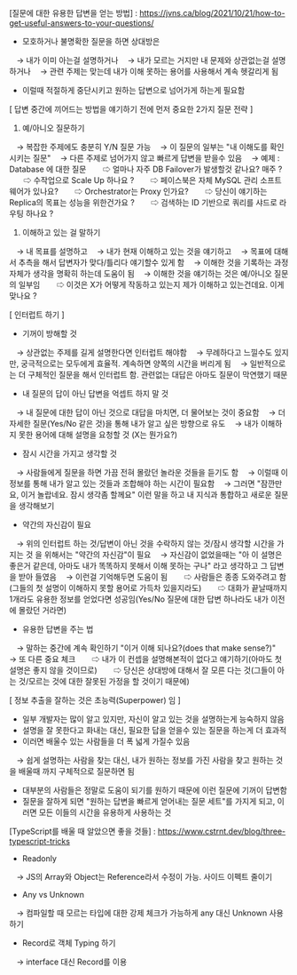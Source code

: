 [질문에 대한 유용한 답변을 얻는 방법] : https://jvns.ca/blog/2021/10/21/how-to-get-useful-answers-to-your-questions/    

- 모호하거나 불명확한 질문을 하면 상대방은

ㅤ→ 내가 이미 아는걸 설명하거나 ㅤ→ 내가 모르는 거지만 내 문제와 상관없는걸 설명하거나 ㅤ→ 관련 주제는 맞는데 내가 이해 못하는 용어를 사용해서 계속 헷갈리게 됨

- 이럴때 적절하게 중단시키고 원하는 답변으로 넘어가게 하는게 필요함

[ 답변 중간에 끼어드는 방법을 얘기하기 전에 먼저 중요한 2가지 질문 전략 ]

1. 예/아니오 질문하기

ㅤ→ 복잡한 주제에도 충분히 Y/N 질문 가능 ㅤ→ 이 질문의 일부는 "내 이해도를 확인시키는 질문" ㅤ→ 다른 주제로 넘어가지 않고 빠르게 답변을 받을수 있음 ㅤ→ 예제 : Database 에 대한 질문 ㅤㅤ⇨ 얼마나 자주 DB Failover가 발생할것 같나요? 매주 ? ㅤㅤ⇨ 수작업으로 Scale Up 하나요 ? ㅤㅤ⇨ 페이스북은 자체 MySQL 관리 소프트웨어가 있나요? ㅤㅤ⇨ Orchestrator는 Proxy 인가요? ㅤㅤ⇨ 당신이 얘기하는 Replica의 목표는 성능을 위한건가요 ? ㅤㅤ⇨ 검색하는 ID 기반으로 쿼리를 샤드로 라우팅 하나요 ?

1. 이해하고 있는 걸 말하기

ㅤ→ 내 목표를 설명하고 ㅤ→ 내가 현재 이해하고 있는 것을 얘기하고 ㅤ→ 목표에 대해서 추측을 해서 답변자가 맞다/틀리다 얘기할수 있게 함 ㅤ→ 이해한 것을 기록하는 과정 자체가 생각을 명확히 하는데 도움이 됨 ㅤ→ 이해한 것을 얘기하는 것은 예/아니오 질문의 일부임 ㅤㅤ⇨ 이것은 X가 어떻게 작동하고 있는지 제가 이해하고 있는건데요. 이게 맞나요 ?

[ 인터럽트 하기 ]

- 기꺼이 방해할 것

ㅤ→ 상관없는 주제를 길게 설명한다면 인터럽트 해야함 ㅤ→ 무례하다고 느낄수도 있지만, 궁극적으로는 모두에게 효율적. 계속하면 양쪽의 시간을 버리게 됨 ㅤ→ 일반적으로는 더 구체적인 질문을 해서 인터럽트 함. 관련없는 대답은 아마도 질문이 막연했기 때문

- 내 질문의 답이 아닌 답변을 억셉트 하지 말 것

ㅤ→ 내 질문에 대한 답이 아닌 것으로 대답을 마치면, 더 물어보는 것이 중요함 ㅤ→ 더 자세한 질문(Yes/No 같은 것)을 통해 내가 알고 싶은 방향으로 유도 ㅤ→ 내가 이해하지 못한 용어에 대해 설명을 요청할 것 (X는 뭔가요?)

- 잠시 시간을 가지고 생각할 것

ㅤ→ 사람들에게 질문을 하면 가끔 전혀 몰랐던 놀라운 것들을 듣기도 함 ㅤ→ 이럴때 이 정보를 통해 내가 알고 있는 것들과 조합해야 하는 시간이 필요함 ㅤ→ 그러면 "잠깐만요, 이거 놀랍네요. 잠시 생각좀 할께요" 이런 말을 하고 내 지식과 통합하고 새로운 질문을 생각해보기

- 약간의 자신감이 필요

ㅤ→ 위의 인터럽트 하는 것/답변이 아닌 것을 수락하지 않는 것/잠시 생각할 시간을 가지는 것 을 위해서는 "약간의 자신감"이 필요 ㅤ→ 자신감이 없었을때는 "아 이 설명은 좋은거 같은데, 아마도 내가 똑똑하지 못해서 이해 못하는 구나" 라고 생각하고 그 답변을 받아 들였음 ㅤ→ 이런걸 기억해두면 도움이 됨 ㅤㅤ⇨ 사람들은 종종 도와주려고 함(그들의 첫 설명이 이해하지 못할 용어로 가득차 있을지라도) ㅤㅤ⇨ 대화가 끝날때까지 1개라도 유용한 정보를 얻었다면 성공임(Yes/No 질문에 대한 답변 하나라도 내가 이전에 몰랐던 거라면)

- 유용한 답변을 주는 법

ㅤ→ 말하는 중간에 계속 확인하기 "이거 이해 되나요?(does that make sense?)" ㅤ→ 또 다른 중요 체크 ㅤㅤ⇨ 내가 이 컨셉을 설명해본적이 없다고 얘기하기(아마도 첫 설명은 좋지 않을 것이므로) ㅤㅤ⇨ 당신은 상대방에 대해서 잘 모른 다는 것(그들이 아는 것/모르는 것에 대한 잘못된 가정을 할 것이기 때문에)

[ 정보 추출을 잘하는 것은 초능력(Superpower) 임 ]

- 일부 개발자는 많이 알고 있지만, 자신이 알고 있는 것을 설명하는게 능숙하지 않음
- 설명을 잘 못한다고 화내는 대신, 필요한 답을 얻을수 있는 질문을 하는게 더 효과적
- 이러면 배울수 있는 사람들을 더 폭 넓게 가질수 있음

ㅤ→ 쉽게 설명하는 사람을 찾는 대신, 내가 원하는 정보를 가진 사람을 찾고 원하는 것을 배울때 까지 구체적으로 질문하면 됨

- 대부분의 사람들은 정말로 도움이 되기를 원하기 때문에 이런 질문에 기꺼이 답변함
- 질문을 잘하게 되면 "원하는 답변을 빠르게 얻어내는 질문 세트"를 가지게 되고, 이러면 모든 이들의 시간을 유용하게 사용하는 것



[TypeScript를 배울 때 알았으면 좋을 것들] : https://www.cstrnt.dev/blog/three-typescript-tricks

- Readonly<T>

ㅤ→ JS의 Array와 Object는 Reference라서 수정이 가능. 사이드 이펙트 줄이기

- Any vs Unknown

ㅤ→ 컴파일할 때 모르는 타입에 대한 강제 체크가 가능하게 any 대신 Unknown 사용하기

- Record로 객체 Typing 하기

ㅤ→ interface 대신 Record를 이용
